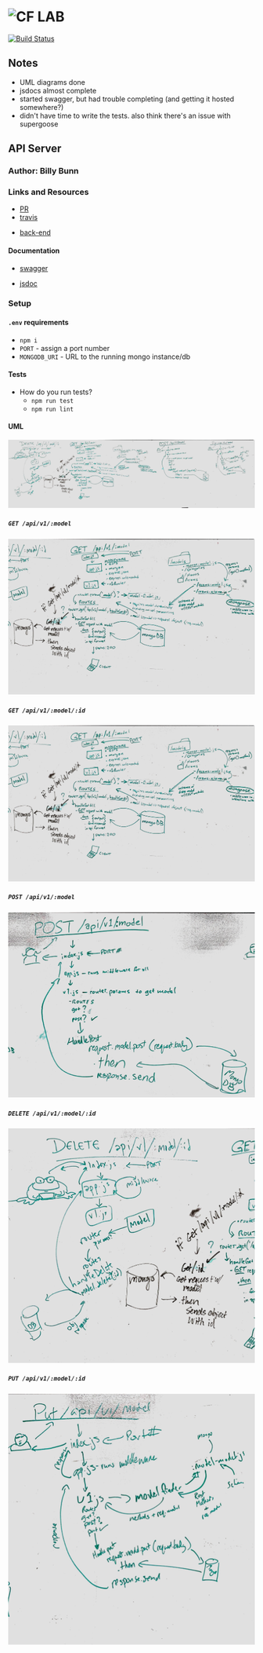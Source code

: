 ![CF](http://i.imgur.com/7v5ASc8.png) LAB
=================================================
[![Build Status](https://travis-ci.com/401-advanced-javascript-billybunn/lab-09.svg?branch=working)](https://travis-ci.com/401-advanced-javascript-billybunn/lab-09)

## Notes
* UML diagrams done
* jsdocs almost complete
* started swagger, but had trouble completing (and getting it hosted somewhere?)
* didn't have time to write the tests. also think there's an issue with supergoose

<!-- LINKS -->
<!-- Replace the link for each in brackets below -->
<!-- PR (working into submission) -->
[1]: https://github.com/401-advanced-javascript-billybunn/lab-09/pull/1
<!-- travis build -->
[2]: https://travis-ci.com/401-advanced-javascript-billybunn/lab-09/builds/106270634
<!-- back-end -->
[3]: https://billybunn-401-lab-09.herokuapp.com/
<!-- front-end -->
[4]: http://xyz.com
<!-- swagger -->
[5]: http://xyz.com
<!-- jsdoc-->
[6]: https://billybunn-401-lab-09.herokuapp.com/docs/ 

## API Server

### Author: Billy Bunn

### Links and Resources
* [PR][1]
* [travis][2]
<!-- (when applicable) -->
* [back-end][3]
<!-- (when applicable) -->
<!-- * [front-end][4] -->

#### Documentation
<!-- API assignments only -->
* [swagger][5]
<!-- (All assignments) -->
* [jsdoc][6]

<!-- ### Modules
#### `modulename.js`
##### Exported Values and Methods

###### `foo(thing) -> string` -->
<!-- If you finished everything, you should be able to copy/paste the lab requirements and put them in present tense. -->
<!-- Usage Notes or examples -->

<!-- ###### `bar(array) -> array`
Usage Notes or examples -->

### Setup
#### `.env` requirements
* `npm i`
* `PORT` - assign a port number
* `MONGODB_URI` - URL to the running mongo instance/db


<!-- #### Running the app
* `npm start`
* Endpoint: `/`
* Endpoint: `/foo/bar/`
  * Returns a JSON object with abc in it.
* Endpoint: `/bing/zing/`
  * Returns a JSON object with xyz in it. -->
  
#### Tests
* How do you run tests?
  * `npm run test`
  * `npm run lint`
<!-- * What assertions were made?
* What assertions need to be / should be made? -->

#### UML
![get](./assets/all.jpg)

##### `GET /api/v1/:model`
![get](./assets/get.jpg)

##### `GET /api/v1/:model/:id`
![get](./assets/get.jpg)

##### `POST /api/v1/:model`
![get](./assets/post.jpg)

##### `DELETE /api/v1/:model/:id`
![get](./assets/delete.jpg)

##### `PUT /api/v1/:model/:id`
![get](./assets/put.jpg)
